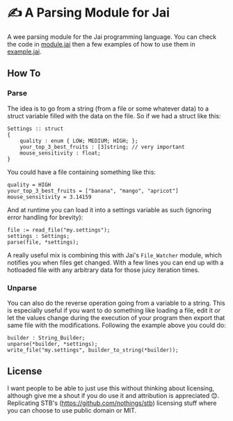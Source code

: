 # :writing_hand: A Parsing Module for Jai

A wee parsing module for the Jai programming language. You can check the code in [module.jai](module.jai) then a few examples of how to use them in [example.jai](example.jai).

## How To

### Parse

The idea is to go from a string (from a file or some whatever data) to a struct variable filled with the data on the file. So if we had a struct like this:
```
Settings :: struct
{
    quality : enum { LOW; MEDIUM; HIGH; };
    your_top_3_best_fruits : [3]string; // very important
    mouse_sensitivity : float;
}
```
You could have a file containing something like this:
```
quality = HIGH
your_top_3_best_fruits = ["banana", "mango", "apricot"]
mouse_sensitivity = 3.14159
```
And at runtime you can load it into a settings variable as such (ignoring error handling for brevity):
```
file := read_file("my.settings");
settings : Settings;
parse(file, *settings);
```

A really useful mix is combining this with Jai's `File_Watcher` module, which notifies you when files get changed. With a few lines you can end up with a hotloaded file with any arbitrary data for those juicy iteration times. 

### Unparse

You can also do the reverse operation going from a variable to a string. This is especially useful if you want to do something like loading a file, edit it or let the values change during the execution of your program then export that same file with the modifications. Following the example above you could do:
```
builder : String_Builder;
unparse(*builder, *settings);
write_file("my.settings", builder_to_string(*builder));
```

## License

I want people to be able to just use this without thinking about licensing, although give me a shout if you do use it and attribution is appreciated 😊. Replicating STB's (https://github.com/nothings/stb) licensing stuff where you can choose to use public domain or MIT.
